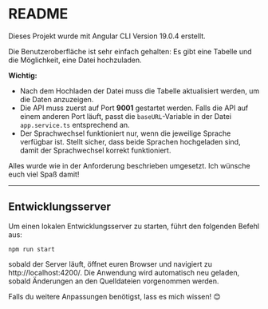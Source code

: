 # README

Dieses Projekt wurde mit Angular CLI Version 19.0.4 erstellt.

Die Benutzeroberfläche ist sehr einfach gehalten: Es gibt eine Tabelle und die Möglichkeit, eine Datei hochzuladen.

**Wichtig:**
- Nach dem Hochladen der Datei muss die Tabelle aktualisiert werden, um die Daten anzuzeigen.
- Die API muss zuerst auf Port **9001** gestartet werden. Falls die API auf einem anderen Port läuft, passt die `baseURL`-Variable in der Datei `app.service.ts` entsprechend an.
- Der Sprachwechsel funktioniert nur, wenn die jeweilige Sprache verfügbar ist. Stellt sicher, dass beide Sprachen hochgeladen sind, damit der Sprachwechsel korrekt funktioniert.

Alles wurde wie in der Anforderung beschrieben umgesetzt. Ich wünsche euch viel Spaß damit!

---

## Entwicklungsserver

Um einen lokalen Entwicklungsserver zu starten, führt den folgenden Befehl aus:

    npm run start

sobald der Server läuft, öffnet euren Browser und navigiert zu http://localhost:4200/.
Die Anwendung wird automatisch neu geladen, sobald Änderungen an den Quelldateien vorgenommen werden.


Falls du weitere Anpassungen benötigst, lass es mich wissen! 😊
